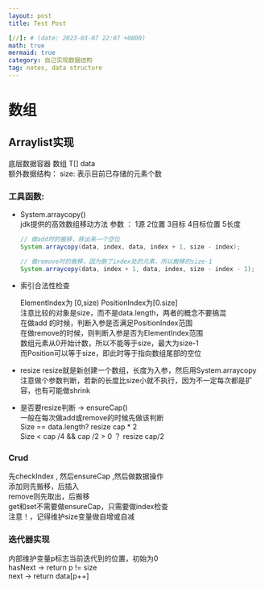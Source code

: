 ```yaml
---
layout: post
title: Test Post

[//]: # (date: 2023-03-07 22:07 +0800)
math: true
mermaid: true
category: 自己实现数据结构
tag: notes, data structure
---
```

# 数组

## Arraylist实现

底层数据容器 数组  T[] data  
额外数据结构： size: 表示目前已存储的元素个数

### 工具函数:

+ System.arraycopy()  
  jdk提供的高效数组移动方法
  参数 ： 1源 2位置 3目标 4目标位置 5长度
  ```java
  // 做add时的搬移，移出来一个空位
  System.arraycopy(data, index, data, index + 1, size - index);
  
  // 做remove时的搬移，因为删了index处的元素，所以搬移的size-1
  System.arraycopy(data, index + 1, data, index, size - index - 1);
  ```

+ 索引合法性检查

  ElementIndex为 [0,size) PositionIndex为[0.size]  
  注意比较的对象是size，而不是data.length，两者的概念不要搞混  
  在做add 的时候，判断入参是否满足PositionIndex范围  
  在做remove的时候，则判断入参是否为ElementIndex范围  
  数组元素从0开始计数，所以不能等于size，最大为size-1  
  而Position可以等于size，即此时等于指向数组尾部的空位

+ resize
  resize就是新创建一个数组，长度为入参，然后用System.arraycopy  
  注意做个参数判断，若新的长度比size小就不执行，因为不一定每次都是扩容，也有可能做shrink  

+ 是否要resize判断  -> ensureCap()  
  一般在每次做add或remove的时候先做该判断  
  Size == data.length? resize cap * 2  
  Size < cap /4  && cap /2 > 0 ？  resize cap/2

### Crud

先checkIndex , 然后ensureCap ,然后做数据操作  
添加则先搬移，后插入  
remove则先取出，后搬移  
get和set不需要做ensureCap，只需要做index检查  
注意！，记得维护size变量做自增或自减

### 迭代器实现
内部维护变量p标志当前迭代到的位置，初始为0  
hasNext ->  return p != size  
next -> return data[p++]
